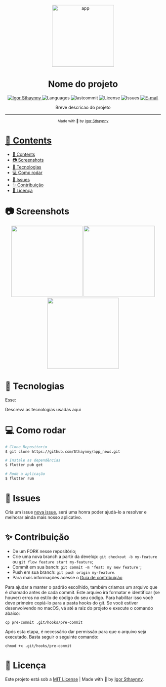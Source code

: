 <p align="center">
   <img src="https://github.com/user-attachments/assets/eb1a85c5-b298-4323-b55d-d37b915a6517" alt="app" width="200"/>
</p>

<h1 align="center">Nome do projeto</h1>

<p align="center">
   <a href="https://www.linkedin.com/in/igor-sthaynny/">
      <img alt="Igor Sthaynny" src="https://img.shields.io/badge/-Sthaynny-5965e0?style=flat&logo=Linkedin&logoColor=white"/>
   </a>
  <img alt="Languages" src="https://img.shields.io/github/languages/count/Sthaynny/app_news?color=%235963C5" />
  <img alt="lastcommit" src="https://img.shields.io/github/last-commit/Sthaynny/app_news?color=%235761C3" />
  <img alt="License" src="https://img.shields.io/github/license/Sthaynny/app_news?color=%235E69D7" />
  <img alt="Issues" src="https://img.shields.io/github/issues/Sthaynny/app_news?color=%235965E0">
  <a href="mailto:igorsthaynny@gmail.com">
   <img alt="E-mail" src="https://img.shields.io/badge/-igorsthaynny%40gmail.com-%23525DCB" />
  </a>
</p>

<p align="center">Breve descricao do projeto</p>

<hr />

<div align="center">
  <sub> Made with 💖 by
    <a href="https://github.com/Sthaynny">Igor Sthaynny
  </sub>
</div>

# 📌 Contents

- [📌 Contents](#-contents)
- [:camera: Screenshots](#camera-screenshots)
- [:rocket: Tecnologias](#rocket-tecnologias)
- [:computer: Como rodar](#computer-como-rodar)
- [:bug: Issues](#bug-issues)
- [:sparkles: Contribuição](#sparkles-contribuição)
- [:page_facing_up: Licença](#page_facing_up-licença)

# :camera: Screenshots
<div align="center">
   <img src="https://user-images.githubusercontent.com/46109133/155231022-7d54b0eb-a0c5-4e60-a244-3e5c30fc9373.jpeg" width="230"/>
   <img src="https://user-images.githubusercontent.com/46109133/155231022-7d54b0eb-a0c5-4e60-a244-3e5c30fc9373.jpeg" width="230"/>
   <img src="https://user-images.githubusercontent.com/46109133/155231022-7d54b0eb-a0c5-4e60-a244-3e5c30fc9373.jpeg" width="230"/>

</div>
  


# :rocket: Tecnologias
Esse:

Descreva as tecnologias usadas aqui

# :computer: Como rodar

```bash
# Clone Repositorio
$ git clone https://github.com/Sthaynny/app_news.git

# Instale as dependências
$ flutter pub get

# Rode a aplicação
$ flutter run
```

# :bug: Issues

Cria um issue <a href="https://github.com/Sthaynny/app_news/issues">nova issue</a>, será uma honra poder ajudá-lo a resolver e melhorar ainda mais nosso aplicativo.

# :sparkles: Contribuição

- De um FORK nesse repositório;
- Crie uma nova branch a partir da develop: `git checkout -b my-feature` ou `git flow feature start my-feature`;
- Commit em sua banch: `git commit -m 'feat: my new feature'`;
- Push em sua branch: `git push origin my-feature`.
- Para mais informações acesse o [Guia de contribuição](https://github.com/Sthaynny/app_news/blob/main/.github/contributing.md)
  
Para ajudar a manter o padrão escolhido, também criamos um arquivo que é chamado antes de cada commit. Este arquivo irá formatar e identificar (se houver) erros no estilo de código do seu código. Para habilitar isso você deve primeiro copiá-lo para a pasta hooks do git. Se você estiver desenvolvendo no macOS, vá até a raiz do projeto e execute o comando abaixo:

```
cp pre-commit .git/hooks/pre-commit
```

Após esta etapa, é necessário dar permissão para que o arquivo seja executado. Basta seguir o seguinte comando:

```
chmod +x .git/hooks/pre-commit
```


# :page_facing_up: Licença

Este projeto está sob a [MIT License](./LICENSE) |
Made with 💖 by [Igor Sthaynny](https://www.linkedin.com/in/igor-sthaynny/).
